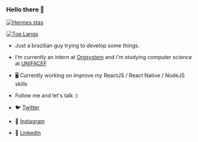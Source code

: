 ### Hello there 👋

[![Hermes stas](https://github-readme-stats.vercel.app/api?username=hermeshcg&show_icons=true&theme=great-gatsby)](https://github.com/anuraghazra/github-readme-stats)


[![Top Langs](https://github-readme-stats.vercel.app/api/top-langs/?username=hermeshcg&theme=great-gatsby)](https://github.com/anuraghazra/github-readme-stats)

- Just a brazilian guy trying to develop some things. 
- I’m currently an intern at [Orgsystem](https://www.orgsystem.com.br) and i'm studying computer science at [UNIFACEF](https://www.unifacef.com.br/)

- 🖥 Currently working on improve my ReactJS / React Native / NodeJS skills
- Follow me and let's talk :)
- 🐦 [Twitter](https://twitter.com/hermeshcg1)
- 📸 [Instagram](https://twitter.com/hermeshcg1)
- 👔 [Linkedin](https://www.linkedin.com/in/hermes-caretta-a37199155/)

